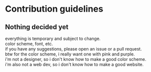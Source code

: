 # Contribution guidelines

## Nothing decided yet
everything is temporary and subject to change. \
color scheme, font, etc. \
if you have any suggestions, please open an issue or a pull request. \
btw for the color scheme, i really want one with pink and purple. \
i'm not a designer, so i don't know how to make a good color scheme. \
i'm also not a web dev, so i don't know how to make a good website. 
